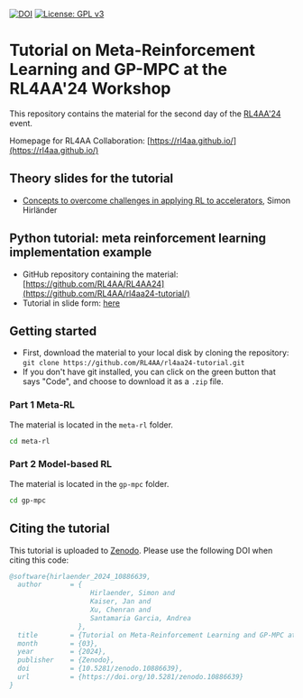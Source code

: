 [![DOI](https://zenodo.org/badge/700362904.svg)](https://zenodo.org/doi/10.5281/zenodo.10886639)
[![License: GPL v3](https://img.shields.io/badge/License-GPLv3-blue.svg)](https://www.gnu.org/licenses/gpl-3.0)

# Tutorial on Meta-Reinforcement Learning and GP-MPC at the RL4AA'24 Workshop

This repository contains the material for the second day of the [RL4AA'24](https://indico.scc.kit.edu/event/3746/timetable/#all.detailed) event.

Homepage for RL4AA Collaboration: [https://rl4aa.github.io/](https://rl4aa.github.io/)

## Theory slides for the tutorial

- [Concepts to overcome challenges in applying RL to accelerators](https://indico.scc.kit.edu/event/3746/sessions/3777/), Simon Hirländer

## Python tutorial: meta reinforcement learning implementation example

- GitHub repository containing the material: [https://github.com/RL4AA/RL4AA24](https://github.com/RL4AA/rl4aa24-tutorial/)
- Tutorial in slide form: [here](https://rl4aa.github.io/rl4aa24-tutorial/)

## Getting started

- First, download the material to your local disk by cloning the repository:
`git clone https://github.com/RL4AA/rl4aa24-tutorial.git`
- If you don't have git installed, you can click on the green button that says "Code", and choose to download it as a `.zip` file.

### Part 1 Meta-RL

The material is located in the `meta-rl` folder.

```bash
cd meta-rl
```

### Part 2 Model-based RL

The material is located in the `gp-mpc` folder.

```bash
cd gp-mpc
```

## Citing the tutorial

This tutorial is uploaded to [Zenodo](https://zenodo.org/doi/10.5281/zenodo.10886639).
Please use the following DOI when citing this code:

```bibtex
@software{hirlaender_2024_10886639,
  author       = {
                    Hirlaender, Simon and
                    Kaiser, Jan and
                    Xu, Chenran and
                    Santamaria Garcia, Andrea
                 },
  title        = {Tutorial on Meta-Reinforcement Learning and GP-MPC at the RL4AA'24 Workshop},
  month        = {03},
  year         = {2024},
  publisher    = {Zenodo},
  doi          = {10.5281/zenodo.10886639},
  url          = {https://doi.org/10.5281/zenodo.10886639}
}
```
